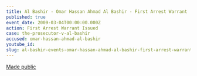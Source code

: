 ```yaml
---
title: Al Bashir - Omar Hassan Ahmad Al Bashir - First Arrest Warrant
published: true
event_date: 2009-03-04T00:00:00.000Z
action: First Arrest Warrant Issued
case: the-prosecutor-v-al-bashir
accused: omar-hassan-ahmad-al-bashir
youtube_id:
slug: al-bashir-events-omar-hassan-ahmad-al-bashir-first-arrest-warrant-
---
```



[Made public](http://www.icc-cpi.int/iccdocs/doc/doc639078.pdf)